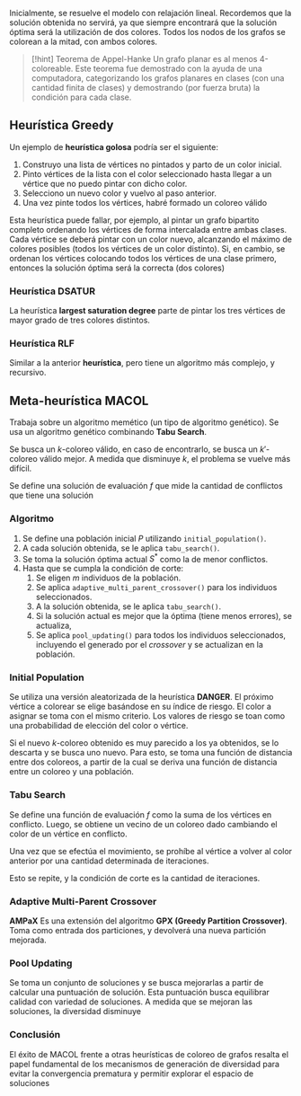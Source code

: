 Inicialmente, se resuelve el modelo con relajación lineal. Recordemos que la solución obtenida no servirá, ya que siempre encontrará que la solución óptima será la utilización de dos colores. Todos los nodos de los grafos se colorean a la mitad, con ambos colores.

> [!hint] Teorema de Appel-Hanke
> Un grafo planar es al menos 4-coloreable. Este teorema fue demostrado con la ayuda de una computadora, categorizando los grafos planares en clases (con una cantidad finita de clases) y demostrando (por fuerza bruta) la condición para cada clase.

## Heurística Greedy

Un ejemplo de **heurística golosa** podría ser el siguiente:

1. Construyo una lista de vértices no pintados y parto de un color inicial.
2. Pinto vértices de la lista con el color seleccionado hasta llegar a un vértice que no puedo pintar con dicho color.
3. Selecciono un nuevo color y vuelvo al paso anterior.
4. Una vez pinte todos los vértices, habré formado un coloreo válido

Esta heurística puede fallar, por ejemplo, al pintar un grafo bipartito completo ordenando los vértices de forma intercalada entre ambas clases. Cada vértice se deberá pintar con un color nuevo, alcanzando el máximo de colores posibles (todos los vértices de un color distinto). Si, en cambio, se ordenan los vértices colocando todos los vértices de una clase primero, entonces la solución óptima será la correcta (dos colores)

### Heurística DSATUR

La heurística **largest saturation degree** parte de pintar los tres vértices de mayor grado de tres colores distintos.

### Heurística RLF

Similar a la anterior **heurística**, pero tiene un algoritmo más complejo, y recursivo.

## Meta-heurística MACOL

Trabaja sobre un algoritmo memético (un tipo de algoritmo genético). Se usa un algoritmo genético combinando **Tabu Search**.

Se busca un $k$-coloreo válido, en caso de encontrarlo, se busca un $k'$-coloreo válido mejor. A medida que disminuye $k$, el problema se vuelve más difícil.

Se define una solución de evaluación $f$ que mide la cantidad de conflictos que tiene una solución

### Algoritmo

1. Se define una población inicial $P$ utilizando `initial_population()`.
2. A cada solución obtenida, se le aplica `tabu_search()`.
3. Se toma la solución óptima actual $S^*$ como la de menor conflictos.
4. Hasta que se cumpla la condición de corte:
	1. Se eligen $m$ individuos de la población.
	2. Se aplica `adaptive_multi_parent_crossover()` para los individuos seleccionados.
	3. A la solución obtenida, se le aplica `tabu_search()`.
	4. Si la solución actual es mejor que la óptima (tiene menos errores), se actualiza,
	5. Se aplica `pool_updating()` para todos los individuos seleccionados, incluyendo el generado por el *crossover* y se actualizan en la población.

### Initial Population

Se utiliza una versión aleatorizada de la heurística **DANGER**. El próximo vértice a colorear se elige basándose en su índice de riesgo. El color a asignar se toma con el mismo criterio. Los valores de riesgo se toan como una probabilidad de elección del color o vértice.

Si el nuevo $k$-coloreo obtenido es muy parecido a los ya obtenidos, se lo descarta y se busca uno nuevo. Para esto, se toma una función de distancia entre dos coloreos, a partir de la cual se deriva una función de distancia entre un coloreo y una población.

### Tabu Search

Se define una función de evaluación $f$ como la suma de los vértices en conflicto. Luego, se obtiene un vecino de un coloreo dado cambiando el color de un vértice en conflicto.

Una vez que se efectúa el movimiento, se prohíbe al vértice a volver al color anterior por una cantidad determinada de iteraciones.

Esto se repite, y la condición de corte es la cantidad de iteraciones.

### Adaptive Multi-Parent Crossover

**AMPaX** Es una extensión del algoritmo **GPX (Greedy Partition Crossover)**. Toma como entrada dos particiones, y devolverá una nueva partición mejorada.

### Pool Updating

Se toma un conjunto de soluciones y se busca mejorarlas a partir de calcular una puntuación de solución. Esta puntuación busca equilibrar calidad con variedad de soluciones. A medida que se mejoran las soluciones, la diversidad disminuye

### Conclusión

El éxito de MACOL frente a otras heurísticas de coloreo de grafos resalta el papel fundamental de los mecanismos de generación de diversidad para evitar la convergencia prematura y permitir explorar el espacio de soluciones
